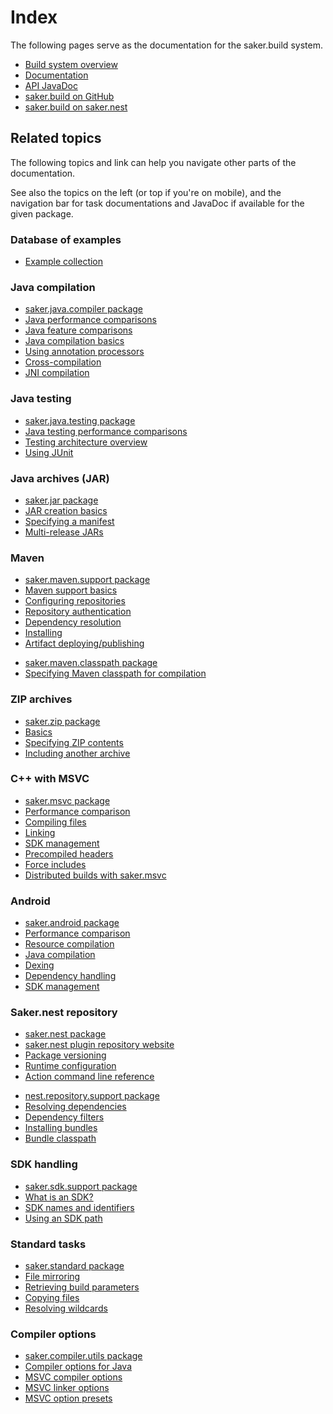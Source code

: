 # Index

The following pages serve as the documentation for the saker.build system.

<div class="doc-table-of-contents">

* [Build system overview](/doc/index.md)
* [Documentation](/doc/index.md)
* [API JavaDoc](/javadoc/index.html)
* [saker.build on GitHub](https://github.com/sakerbuild/saker.build)
* [saker.build on saker.nest](https://nest.saker.build/package/saker.build)

</div>

## Related topics

The following topics and link can help you navigate other parts of the documentation. 

See also the topics on the left (or top if you're on mobile), and the navigation bar for task documentations and JavaDoc if available for the given package.

### Database of examples 

<div class="doc-table-of-contents">

* [Example collection](root:/saker.build/doc/examplecollection.html)

</div>

### Java compilation

<div class="doc-table-of-contents">

* [saker.java.compiler package](root:/saker.java.compiler/doc/index.html)
* [Java performance comparisons](root:/saker.java.compiler/doc/performancecomparison.html)
* [Java feature comparisons](root:/saker.java.compiler/doc/featurecomparison.html)
* [Java compilation basics](root:/saker.java.compiler/doc/javacompile/basics.html)
* [Using annotation processors](root:/saker.java.compiler/doc/javacompile/processors.html)
* [Cross-compilation](root:/saker.java.compiler/doc/javacompile/crosscompile.html)
* [JNI compilation](root:/saker.java.compiler/doc/examples/jnicompile.html)

</div>

### Java testing

<div class="doc-table-of-contents">

* [saker.java.testing package](root:/saker.java.testing/doc/index.html)
* [Java testing performance comparisons](root:/saker.java.testing/doc/performancecomparison.html)
* [Testing architecture overview](root:/saker.java.testing/doc/testing/index.html)
* [Using JUnit](root:/saker.java.testing/doc/examples/junit.html)

</div>

### Java archives (JAR)

<div class="doc-table-of-contents">

* [saker.jar package](root:/saker.jar/doc/index.html)
* [JAR creation basics](root:/saker.jar/doc/jarcreation/index.html)
* [Specifying a manifest](root:/saker.jar/doc/jarcreation/manifest.html)
* [Multi-release JARs](root:/saker.jar/doc/jarcreation/multirelease.html)

</div>

### Maven

<div class="doc-table-of-contents">

* [saker.maven.support package](root:/saker.maven.support/doc/index.html)
* [Maven support basics](root:/saker.maven.support/doc/mavensupport/index.html)
* [Configuring repositories](root:/saker.maven.support/doc/mavensupport/configuration.html)
* [Repository authentication](root:/saker.maven.support/doc/mavensupport/authentication.html)
* [Dependency resolution](root:/saker.maven.support/doc/mavensupport/resolution.html)
* [Installing](root:/saker.maven.support/doc/mavensupport/installing.html)
* [Artifact deploying/publishing](root:/saker.maven.support/doc/mavensupport/deploying.html)

</div>

<div class="doc-table-of-contents">

* [saker.maven.classpath package](root:/saker.maven.classpath/doc/index.html)
* [Specifying Maven classpath for compilation](root:/saker.maven.classpath/doc/classpath/index.html)

</div>

### ZIP archives

<div class="doc-table-of-contents">

* [saker.zip package](root:/saker.zip/doc/index.html)
* [Basics](root:/saker.zip/doc/zipcreation/index.html)
* [Specifying ZIP contents](root:/saker.zip/doc/zipcreation/zipcontents.html)
* [Including another archive](root:/saker.zip/doc/examples/includearchive.html)

</div>

### C++ with MSVC

<div class="doc-table-of-contents">

* [saker.msvc package](root:/saker.msvc/doc/index.html)
* [Performance comparison](root:/saker.msvc/doc/performancecomparison.html)
* [Compiling files](root:/saker.msvc/doc/ccompile/ccompilation.html)
* [Linking](root:/saker.msvc/doc/ccompile/linking.html)
* [SDK management](root:/saker.msvc/doc/ccompile/sdkmanagement.html)
* [Precompiled headers](root:/saker.msvc/doc/ccompile/precompiledheaders.html)
* [Force includes](root:/saker.msvc/doc/ccompile/forceinclude.html)
* [Distributed builds with saker.msvc](root:/saker.msvc/doc/ccompile/buildclusters.html)

</div>

### Android

<div class="doc-table-of-contents">

* [saker.android package](root:/saker.android/doc/index.html)
* [Performance comparison](root:/saker.android/doc/perfcomparison.html)
* [Resource compilation](root:/saker.android/doc/androiddev/resources.html)
* [Java compilation](root:/saker.android/doc/androiddev/java.html)
* [Dexing](root:/saker.android/doc/androiddev/dexing.html)
* [Dependency handling](root:/saker.android/doc/androiddev/dependencies.html)
* [SDK management](root:/saker.android/doc/androiddev/sdkmanagement.html)

</div>

### Saker.nest repository

<div class="doc-table-of-contents">

* [saker.nest package](root:/saker.nest/doc/index.html)
* [saker.nest plugin repository website](https://nest.saker.build)
* [Package versioning](root:/saker.nest/doc/userguide/versioning.html)
* [Runtime configuration](root:/saker.nest/doc/userguide/configuration.html)
* [Action command line reference](root:/saker.nest/doc/userguide/cmdlineref/index.html)

</div>

<div class="doc-table-of-contents">

* [nest.repository.support package](root:/nest.repository.support/doc/index.html)
* [Resolving dependencies](root:/nest.repository.support/doc/dependencyresolution/resolvingdependencies.html)
* [Dependency filters](root:/nest.repository.support/doc/dependencyresolution/filters.html)
* [Installing bundles](root:/nest.repository.support/doc/bundlemanagement/install.html)
* [Bundle classpath](root:/nest.repository.support/doc/examples/javacompileclasspath.html)

</div>

### SDK handling

<div class="doc-table-of-contents">

* [saker.sdk.support package](root:/saker.sdk.support/doc/index.html)
* [What is an SDK?](root:/saker.sdk.support/doc/sdks/index.html)
* [SDK names and identifiers](root:/saker.sdk.support/doc/sdks/sdknames.html)
* [Using an SDK path](root:/saker.sdk.support/doc/examples/sdkpaths.html)

</div>

### Standard tasks 

<div class="doc-table-of-contents">

* [saker.standard package](root:/saker.standard/doc/index.html)
* [File mirroring](root:/saker.standard/doc/filemanagement/mirroring.html)
* [Retrieving build parameters](root:/saker.standard/doc/buildparameters/retrieveparameters.html)
* [Copying files](root:/saker.standard/doc/filemanagement/copying.html)
* [Resolving wildcards](root:/saker.standard/doc/filemanagement/wildcard.html)

</div>

### Compiler options

<div class="doc-table-of-contents">

* [saker.compiler.utils package](root:/saker.compiler.utils/doc/index.html)
* [Compiler options for Java](root:/saker.java.compiler/doc/javacompile/compileroptions.html)
* [MSVC compiler options](root:/saker.msvc/doc/ccompile/compileroptions.html)
* [MSVC linker options](root:/saker.msvc/doc/ccompile/linkeroptions.html)
* [MSVC option presets](root:/saker.msvc/doc/ccompile/optionpresets.html)

</div>
